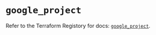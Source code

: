 # `google_project`

Refer to the Terraform Registory for docs: [`google_project`](https://registry.terraform.io/providers/hashicorp/google-beta/5.4.0/docs/resources/google_project).
